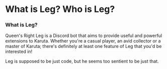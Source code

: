 # What is Leg? Who is Leg?

### What is Leg?

Queen's Right Leg is a Discord bot that aims to provide useful and powerful extensions to Karuta. Whether you're a casual player, an avid collector or a master of Karuta; there's definitely at least one feature of Leg that you'd be interested in!

Leg is supposed to be just code, but he seems too sentient to be just that.
